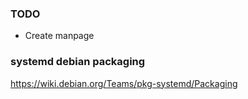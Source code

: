 ### TODO
- Create manpage

### systemd debian packaging
https://wiki.debian.org/Teams/pkg-systemd/Packaging

